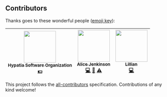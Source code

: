 
## Contributors

Thanks goes to these wonderful people ([emoji key](https://github.com/kentcdodds/all-contributors#emoji-key)):

<!-- ALL-CONTRIBUTORS-LIST:START - Do not remove or modify this section -->
| [<img src="https://avatars2.githubusercontent.com/u/13816503?v=3" width="100px;"/><br /><sub>Hypatia Software Organization</sub>](http://hypatiasoftware.org)<br />[💵](#financial-hypatia-software-org "Financial") | [<img src="https://avatars2.githubusercontent.com/u/2987759?v=3" width="100px;"/><br /><sub>Alice Jenkinson</sub>](https://nea.nz)<br />[💻](https://github.com/hypatia-software-org/hypatia-engine/commits?author=txanatan "Code") [📖](https://github.com/hypatia-software-org/hypatia-engine/commits?author=txanatan "Documentation") [⚠️](https://github.com/hypatia-software-org/hypatia-engine/commits?author=txanatan "Tests") | [<img src="https://avatars1.githubusercontent.com/u/7135753?v=3" width="100px;"/><br /><sub>Lillian</sub>](http://lily.seabreeze.pro)<br />[💻](https://github.com/hypatia-software-org/hypatia-engine/commits?author=lily-seabreeze "Code") |
| :---: | :---: | :---: |
<!-- ALL-CONTRIBUTORS-LIST:END -->

This project follows the [all-contributors](https://github.com/kentcdodds/all-contributors) specification. Contributions of any kind welcome!